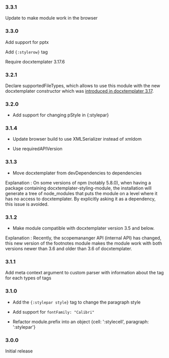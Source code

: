 ### 3.3.1

Update to make module work in the browser

### 3.3.0

Add support for pptx

Add `{:stylerow}` tag

Require docxtemplater 3.17.6

### 3.2.1

Declare supportedFileTypes, which allows to use this module with the new
docxtemplater constructor which was [introduced in docxtemplater 3.17](https://github.com/open-xml-templating/docxtemplater/blob/master/CHANGELOG.md#3170).

### 3.2.0

-   Add support for changing pStyle in {:stylepar}

### 3.1.4

-   Update browser build to use XMLSerializer instead of xmldom

-   Use requiredAPIVersion

### 3.1.3

-   Move docxtemplater from devDependencies to dependencies

Explanation : On some versions of npm (notably 5.8.0), when having a package containing docxtemplater-styling-module, the installation will generate a tree of node_modules that puts the module on a level where it has no access to docxtemplater. By explicitly asking it as a dependency, this issue is avoided.

### 3.1.2

-   Make module compatible with docxtemplater version 3.5 and below.

Explanation : Recently, the scopemananger API (internal API) has changed, this new version of the footnotes module makes the module work with both versions newer than 3.6 and older than 3.6 of docxtemplater.

### 3.1.1

Add meta context argument to custom parser with information about the tag for each types of tags

### 3.1.0

-   Add the `{:stylepar style}` tag to change the paragraph style

-   Add support for `fontFamily: "Calibri"`

-   Refactor module.prefix into an object {cell: ':stylecell', paragraph: ':stylepar'}

### 3.0.0

Initial release
